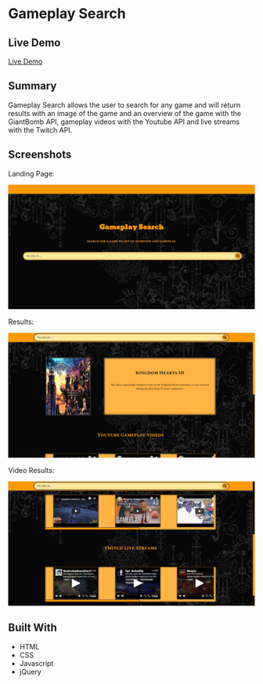 # Gameplay Search
## Live Demo
[Live Demo](https://yougene42193.github.io/Gameplay-Search/)
## Summary
Gameplay Search allows the user to search for any game and will return results with an image of the game and an overview of the game with
the GiantBomb API, gameplay videos with the Youtube API and live streams with the Twitch API.
## Screenshots
Landing Page:

![landing-page](Images/Landing-Page-Screenshot.JPG)

Results:

![results-page](Images/Results-Page-Screenshot-1.JPG)

Video Results:

![video-results](Images/Results-Page-Screenshot-2.JPG)

## Built With
* HTML
* CSS
* Javascript
* jQuery
